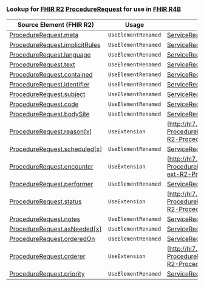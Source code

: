 ### Lookup for [FHIR R2](https://hl7.org/fhir/DSTU2/) [ProcedureRequest](https://hl7.org/fhir/DSTU2/ProcedureRequest.html) for use in [FHIR R4B](https://hl7.org/fhir/R4B/)

| Source Element (FHIR R2) | Usage | Target |
| -------------- | ----- | ------ |
| [ProcedureRequest.meta](https://hl7.org/fhir/DSTU2/ProcedureRequest.html#resource) | `UseElementRenamed` | [ServiceRequest.meta](https://hl7.org/fhir/R4B/ServiceRequest.html#resource) |
| [ProcedureRequest.implicitRules](https://hl7.org/fhir/DSTU2/ProcedureRequest.html#resource) | `UseElementRenamed` | [ServiceRequest.implicitRules](https://hl7.org/fhir/R4B/ServiceRequest.html#resource) |
| [ProcedureRequest.language](https://hl7.org/fhir/DSTU2/ProcedureRequest.html#resource) | `UseElementRenamed` | [ServiceRequest.language](https://hl7.org/fhir/R4B/ServiceRequest.html#resource) |
| [ProcedureRequest.text](https://hl7.org/fhir/DSTU2/ProcedureRequest.html#resource) | `UseElementRenamed` | [ServiceRequest.text](https://hl7.org/fhir/R4B/ServiceRequest.html#resource) |
| [ProcedureRequest.contained](https://hl7.org/fhir/DSTU2/ProcedureRequest.html#resource) | `UseElementRenamed` | [ServiceRequest.contained](https://hl7.org/fhir/R4B/ServiceRequest.html#resource) |
| [ProcedureRequest.identifier](https://hl7.org/fhir/DSTU2/ProcedureRequest.html#resource) | `UseElementRenamed` | [ServiceRequest.identifier](https://hl7.org/fhir/R4B/ServiceRequest.html#resource) |
| [ProcedureRequest.subject](https://hl7.org/fhir/DSTU2/ProcedureRequest.html#resource) | `UseElementRenamed` | [ServiceRequest.subject](https://hl7.org/fhir/R4B/ServiceRequest.html#resource) |
| [ProcedureRequest.code](https://hl7.org/fhir/DSTU2/ProcedureRequest.html#resource) | `UseElementRenamed` | [ServiceRequest.code](https://hl7.org/fhir/R4B/ServiceRequest.html#resource) |
| [ProcedureRequest.bodySite](https://hl7.org/fhir/DSTU2/ProcedureRequest.html#resource) | `UseElementRenamed` | [ServiceRequest.bodySite](https://hl7.org/fhir/R4B/ServiceRequest.html#resource) |
| [ProcedureRequest.reason[x]](https://hl7.org/fhir/DSTU2/ProcedureRequest.html#resource) | `UseExtension` | [http://hl7.org/fhir/1.0/StructureDefinition/extension-ProcedureRequest.reason](StructureDefinition-ext-R2-ProcedureRequest.reason.html) |
| [ProcedureRequest.scheduled[x]](https://hl7.org/fhir/DSTU2/ProcedureRequest.html#resource) | `UseElementRenamed` | [ServiceRequest.occurrence[x]](https://hl7.org/fhir/R4B/ServiceRequest.html#resource) |
| [ProcedureRequest.encounter](https://hl7.org/fhir/DSTU2/ProcedureRequest.html#resource) | `UseExtension` | [http://hl7.org/fhir/1.0/StructureDefinition/extension-ProcedureRequest.encounter](StructureDefinition-ext-R2-ProcedureRequest.encounter.html) |
| [ProcedureRequest.performer](https://hl7.org/fhir/DSTU2/ProcedureRequest.html#resource) | `UseElementRenamed` | [ServiceRequest.performer](https://hl7.org/fhir/R4B/ServiceRequest.html#resource) |
| [ProcedureRequest.status](https://hl7.org/fhir/DSTU2/ProcedureRequest.html#resource) | `UseExtension` | [http://hl7.org/fhir/1.0/StructureDefinition/extension-ProcedureRequest.status](StructureDefinition-ext-R2-ProcedureRequest.status.html) |
| [ProcedureRequest.notes](https://hl7.org/fhir/DSTU2/ProcedureRequest.html#resource) | `UseElementRenamed` | [ServiceRequest.note](https://hl7.org/fhir/R4B/ServiceRequest.html#resource) |
| [ProcedureRequest.asNeeded[x]](https://hl7.org/fhir/DSTU2/ProcedureRequest.html#resource) | `UseElementRenamed` | [ServiceRequest.asNeeded[x]](https://hl7.org/fhir/R4B/ServiceRequest.html#resource) |
| [ProcedureRequest.orderedOn](https://hl7.org/fhir/DSTU2/ProcedureRequest.html#resource) | `UseElementRenamed` | [ServiceRequest.authoredOn](https://hl7.org/fhir/R4B/ServiceRequest.html#resource) |
| [ProcedureRequest.orderer](https://hl7.org/fhir/DSTU2/ProcedureRequest.html#resource) | `UseExtension` | [http://hl7.org/fhir/1.0/StructureDefinition/extension-ProcedureRequest.orderer](StructureDefinition-ext-R2-ProcedureRequest.orderer.html) |
| [ProcedureRequest.priority](https://hl7.org/fhir/DSTU2/ProcedureRequest.html#resource) | `UseElementRenamed` | [ServiceRequest.priority](https://hl7.org/fhir/R4B/ServiceRequest.html#resource) |
